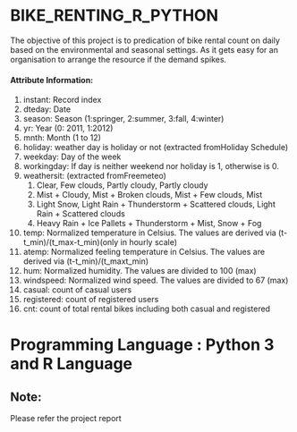 # BIKE_RENTING_R_PYTHON
The objective of this project is to predication of bike rental count on daily based on the environmental and seasonal settings. As it gets easy for an organisation to arrange the resource if the demand spikes.

#### Attribute Information:
1. instant: Record index
2. dteday: Date
3. season: Season (1:springer, 2:summer, 3:fall, 4:winter)
4. yr: Year (0: 2011, 1:2012)
5. mnth: Month (1 to 12)
6. holiday: weather day is holiday or not (extracted fromHoliday Schedule)
7. weekday: Day of the week
8. workingday: If day is neither weekend nor holiday is 1, otherwise is 0.
9. weathersit: (extracted fromFreemeteo)
    1. Clear, Few clouds, Partly cloudy, Partly cloudy
    2. Mist + Cloudy, Mist + Broken clouds, Mist + Few clouds, Mist
    3. Light Snow, Light Rain + Thunderstorm + Scattered clouds, Light Rain + Scattered clouds
    4. Heavy Rain + Ice Pallets + Thunderstorm + Mist, Snow + Fog
10. temp: Normalized temperature in Celsius. The values are derived via (t-t_min)/(t_max-t_min)(only in hourly scale)
11. atemp: Normalized feeling temperature in Celsius. The values are derived via (t-t_min)/(t_maxt_min)
12. hum: Normalized humidity. The values are divided to 100 (max)
13. windspeed: Normalized wind speed. The values are divided to 67 (max)
14. casual: count of casual users
15. registered: count of registered users
16. cnt: count of total rental bikes including both casual and registered


# Programming Language : Python 3 and R Language

## Note:
Please refer the project report
